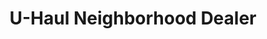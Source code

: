 ---
title: "U-Haul Neighborhood Dealer"
url: /mansfield/u-haul-neighborhood-dealer/
shop: storage rental
---
